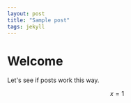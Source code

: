 ```yaml
---
layout: post
title: "Sample post"
tags: jekyll
---
```


# Welcome

Let's see if posts work this way.

$$ x = 1 $$
